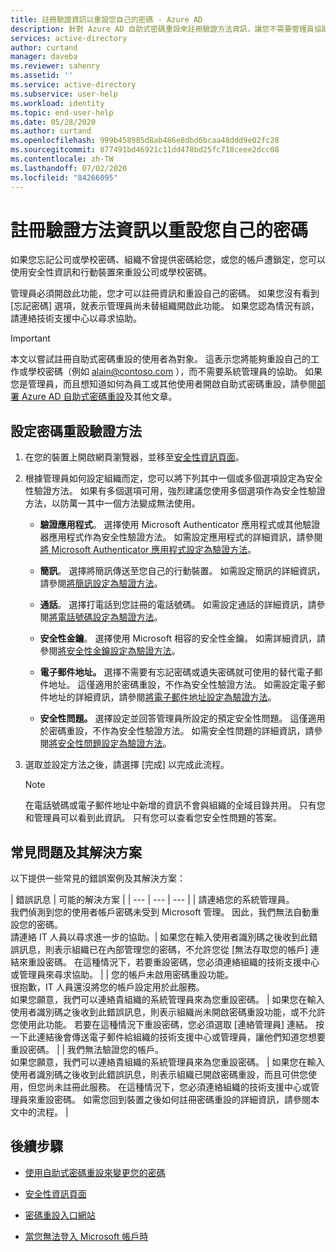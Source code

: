 ```yaml
---
title: 註冊驗證資訊以重設您自己的密碼 - Azure AD
description: 針對 Azure AD 自助式密碼重設來註冊驗證方法資訊，讓您不需要管理員協助就能重設自己的密碼。
services: active-directory
author: curtand
manager: daveba
ms.reviewer: sahenry
ms.assetid: ''
ms.service: active-directory
ms.subservice: user-help
ms.workload: identity
ms.topic: end-user-help
ms.date: 05/28/2020
ms.author: curtand
ms.openlocfilehash: 999b458985d8ab486e8dbd6bcaa48ddd9e02fc28
ms.sourcegitcommit: 877491bd46921c11dd478bd25fc718ceee2dcc08
ms.contentlocale: zh-TW
ms.lasthandoff: 07/02/2020
ms.locfileid: "84266095"
---
```

# <a name="register-your-verification-method-info-to-reset-your-own-password"></a>註冊驗證方法資訊以重設您自己的密碼

如果您忘記公司或學校密碼、組織不曾提供密碼給您，或您的帳戶遭鎖定，您可以使用安全性資訊和行動裝置來重設公司或學校密碼。

管理員必須開啟此功能，您才可以註冊資訊和重設自己的密碼。 如果您沒有看到 [忘記密碼] 選項，就表示管理員尚未替組織開啟此功能。 如果您認為情況有誤，請連絡技術支援中心以尋求協助。

>[!Important]
>本文以嘗試註冊自助式密碼重設的使用者為對象。 這表示您將能夠重設自己的工作或學校密碼（例如 alain@contoso.com ），而不需要系統管理員的協助。 如果您是管理員，而且想知道如何為員工或其他使用者開啟自助式密碼重設，請參閱[部署 Azure AD 自助式密碼重設](https://docs.microsoft.com/azure/active-directory/authentication/howto-sspr-deployment)及其他文章。

## <a name="set-up-your-password-reset-verification-method"></a>設定密碼重設驗證方法

1. 在您的裝置上開啟網頁瀏覽器，並移至[安全性資訊頁面](https://account.activedirectory.windowsazure.com/PasswordReset/Register.aspx?regref=ssprsetup)。

2. 根據管理員如何設定組織而定，您可以將下列其中一個或多個選項設定為安全性驗證方法。 如果有多個選項可用，強烈建議您使用多個選項作為安全性驗證方法，以防萬一其中一個方法變成無法使用。

    - **驗證應用程式**。 選擇使用 Microsoft Authenticator 應用程式或其他驗證器應用程式作為安全性驗證方法。 如需設定應用程式的詳細資訊，請參閱 [將 Microsoft Authenticator 應用程式設定為驗證方法](security-info-setup-auth-app.md)。

    - **簡訊**。 選擇將簡訊傳送至您自己的行動裝置。 如需設定簡訊的詳細資訊，請參閱[將簡訊設定為驗證方法](security-info-setup-text-msg.md)。

    - **通話**。 選擇打電話到您註冊的電話號碼。 如需設定通話的詳細資訊，請參閱[將電話號碼設定為驗證方法](security-info-setup-phone-number.md)。

    - **安全性金鑰**。 選擇使用 Microsoft 相容的安全性金鑰。 如需詳細資訊，請參閱[將安全性金鑰設定為驗證方法](security-info-setup-security-key.md)。

    - **電子郵件地址。** 選擇不需要有忘記密碼或遺失密碼就可使用的替代電子郵件地址。 這僅適用於密碼重設，不作為安全性驗證方法。 如需設定電子郵件地址的詳細資訊，請參閱[將電子郵件地址設定為驗證方法](security-info-setup-email.md)。

    - **安全性問題。** 選擇設定並回答管理員所設定的預定安全性問題。 這僅適用於密碼重設，不作為安全性驗證方法。 如需安全性問題的詳細資訊，請參閱[將安全性問題設定為驗證方法](security-info-setup-questions.md)。

3. 選取並設定方法之後，請選擇 [完成] 以完成此流程。

    > [!Note]
    > 在電話號碼或電子郵件地址中新增的資訊不會與組織的全域目錄共用。 只有您和管理員可以看到此資訊。 只有您可以查看您安全性問題的答案。

## <a name="common-problems-and-their-solutions"></a>常見問題及其解決方案

 以下提供一些常見的錯誤案例及其解決方案：

| 錯誤訊息 |  可能的解決方案 |
| --- | --- | --- |
| 請連絡您的系統管理員。<br>我們偵測到您的使用者帳戶密碼未受到 Microsoft 管理。 因此，我們無法自動重設您的密碼。<br>請連絡 IT 人員以尋求進一步的協助。| 如果您在輸入使用者識別碼之後收到此錯誤訊息，則表示組織已在內部管理您的密碼，不允許您從 [無法存取您的帳戶] 連結來重設密碼。 在這種情況下，若要重設密碼，您必須連絡組織的技術支援中心或管理員來尋求協助。 |
| 您的帳戶未啟用密碼重設功能。<br>很抱歉，IT 人員還沒將您的帳戶設定用於此服務。<br>如果您願意，我們可以連絡貴組織的系統管理員來為您重設密碼。 | 如果您在輸入使用者識別碼之後收到此錯誤訊息，則表示組織尚未開啟密碼重設功能，或不允許您使用此功能。 若要在這種情況下重設密碼，您必須選取 [連絡管理員] 連結。 按一下此連結後會傳送電子郵件給組織的技術支援中心或管理員，讓他們知道您想要重設密碼。 |
| 我們無法驗證您的帳戶。<br>如果您願意，我們可以連絡貴組織的系統管理員來為您重設密碼。 | 如果您在輸入使用者識別碼之後收到此錯誤訊息，則表示組織已開啟密碼重設，而且可供您使用，但您尚未註冊此服務。 在這種情況下，您必須連絡組織的技術支援中心或管理員來重設密碼。 如需您回到裝置之後如何註冊密碼重設的詳細資訊，請參閱本文中的流程。 |

## <a name="next-steps"></a>後續步驟

- [使用自助式密碼重設來變更您的密碼](active-directory-passwords-update-your-own-password.md)

- [安全性資訊頁面](https://mysignins.microsoft.com/security-info)

- [密碼重設入口網站](https://passwordreset.microsoftonline.com/)

- [當您無法登入 Microsoft 帳戶時](https://support.microsoft.com/help/12429/microsoft-account-sign-in-cant)
